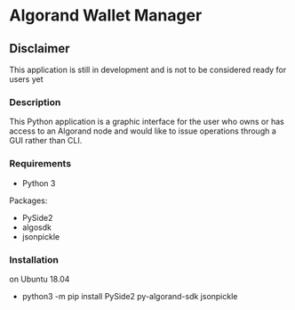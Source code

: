 # Algorand Wallet Manager

## Disclaimer
This application is still in development and is not to be considered ready for users yet

### Description
This Python application is a graphic interface for the user who owns or has access to an Algorand
node and would like to issue operations through a GUI rather than CLI.

### Requirements
* Python 3

Packages:
* PySide2
* algosdk
* jsonpickle

### Installation
on Ubuntu 18.04
- python3 -m pip install PySide2 py-algorand-sdk jsonpickle
